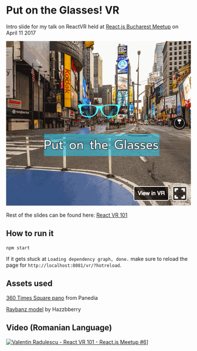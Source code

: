 # Put on the Glasses! VR

Intro slide for my talk on ReactVR held at [React.js Bucharest Meetup](https://www.meetup.com/react-bucharest/) on April 11 2017

![the glasses](static_assets/the_glasses.gif)

Rest of the slides can be found here: [React VR 101](https://docs.google.com/presentation/d/1_ookC72csAi3UixYIsd9wxGZW83B1gTMntvNZVcAjy8/edit?usp=sharing)

## How to run it

```
npm start
```

If it gets stuck at `Loading dependency graph, done.` make sure to reload the page for `http://localhost:8081/vr/?hotreload`.

## Assets used

[360 Times Square pano](https://goo.gl/maps/uPEC9vw4KK72) from Panedia

[Raybanz model](http://tf3dm.com/3d-model/raybanz-sunglasses-50410.html) by Hazzbberry

## Video (Romanian Language)

[![Valentin Radulescu - React VR 101 - React.js Meetup #6](https://img.youtube.com/vi/v_tAxOD2ZsE/0.jpg)](https://www.youtube.com/watch?v=v_tAxOD2ZsE)]
